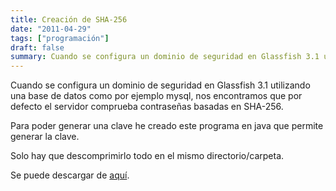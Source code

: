 ```yaml
---
title: Creación de SHA-256
date: "2011-04-29"
tags: ["programación"]
draft: false
summary: Cuando se configura un dominio de seguridad en Glassfish 3.1 utilizando una base de datos como por ejemplo mysql, nos encontramos que por defecto el servidor comprueba contraseñas basadas en SHA-256.
---
```


Cuando se configura un dominio de seguridad en Glassfish 3.1 utilizando una base de datos como por ejemplo mysql, nos encontramos que por defecto el servidor comprueba contraseñas basadas en SHA-256.

Para poder generar una clave he creado este programa en java que permite generar la clave.

Solo hay que descomprimirlo todo en el mismo directorio/carpeta.

Se puede descargar de [aquí](/SHA-Swing.zip).
